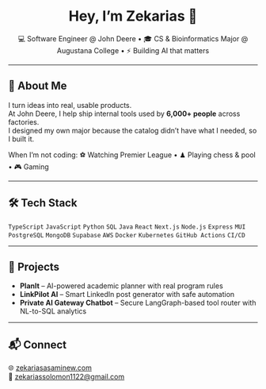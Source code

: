 <h1 align="center">Hey, I’m Zekarias 👋</h1>

<p align="center">
💻 Software Engineer @ John Deere • 🎓 CS & Bioinformatics Major @ Augustana College • ⚡ Building AI that matters
</p>

---

## 🚀 About Me
I turn ideas into real, usable products.  
At John Deere, I help ship internal tools used by **6,000+ people** across factories.  
I designed my own major because the catalog didn’t have what I needed, so I built it.

When I’m not coding:
⚽ Watching Premier League • ♟ Playing chess & pool • 🎮 Gaming

---

## 🛠 Tech Stack
`TypeScript` `JavaScript` `Python` `SQL` `Java` `React` `Next.js` `Node.js` `Express` `MUI` `PostgreSQL` `MongoDB` `Supabase` `AWS` `Docker` `Kubernetes` `GitHub Actions` `CI/CD`

---

## 📌 Projects
- **PlanIt** – AI-powered academic planner with real program rules  
- **LinkPilot AI** – Smart LinkedIn post generator with safe automation  
- **Private AI Gateway Chatbot** – Secure LangGraph-based tool router with NL-to-SQL analytics

---

## 📬 Connect
🌐 [zekariasasaminew.com](https://www.zekariasasaminew.com)  
📧 zekariassolomon1122@gmail.com
